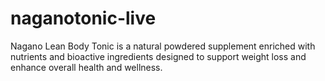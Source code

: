# naganotonic-live
Nagano Lean Body Tonic is a natural powdered supplement enriched with nutrients and bioactive ingredients designed to support weight loss and enhance overall health and wellness.
